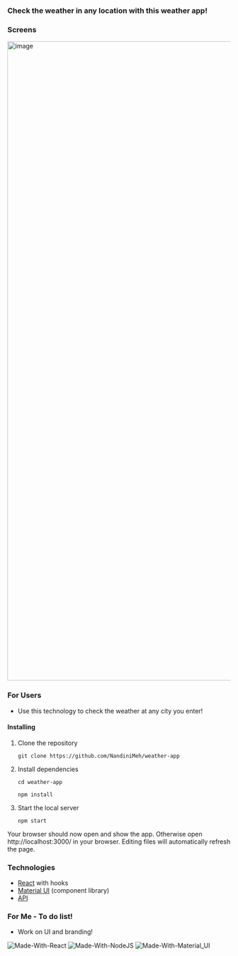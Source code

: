 ### Check the weather in any location with this weather app!

### Screens

<img width="1439" alt="image" src="https://github.com/NandiniMeh/weather-checker/assets/90271211/8af13416-32ef-4556-9fcf-1bd3e7afc55b">

### For Users

- Use this technology to check the weather at any city you enter!

#### Installing

1. Clone the repository

   ```
   git clone https://github.com/NandiniMeh/weather-app
   ```

2. Install dependencies

   ```
   cd weather-app

   npm install
   ```

3. Start the local server

   ```
   npm start
   ```

Your browser should now open and show the app. Otherwise open http://localhost:3000/ in your browser. Editing files will automatically refresh the page.

### Technologies

- [React](https://reactjs.org/) with hooks
- [Material UI](https://mui.com/components/) (component library)
- [API](https://openweathermap.org)

### For Me - To do list!

- Work on UI and branding!

![Made-With-React](https://img.shields.io/badge/Made_with-React-informational?style=for-the-badge&logo=react) ![Made-With-NodeJS](https://img.shields.io/badge/Made_with-NodeJS-informational?style=for-the-badge&logo=javascript) ![Made-With-Material_UI](https://img.shields.io/badge/Made_with-Material_UI-informational?style=for-the-badge&logo=material-ui)
